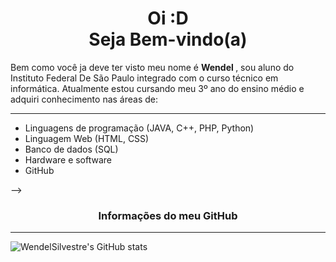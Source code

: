 <h1 align="center">Oi :D<br>Seja Bem-vindo(a) </h1> 

<p>Bem como você ja deve ter visto meu nome é <strong> Wendel </strong>, 
sou aluno do Instituto Federal De São Paulo integrado com
o curso técnico em informática. Atualmente estou cursando
meu 3º ano do ensino médio e adquiri conhecimento nas
áreas de: </p>

<hr>

- Linguagens de programação (JAVA, C++, PHP, Python)
- Linguagem Web (HTML, CSS)
- Banco de dados (SQL)
- Hardware e software
- GitHub

-->

<h3 align = "center"> Informações do meu GitHub</h3>
<hr>
<img alt= "WendelSilvestre's GitHub stats" src="https://github-readme-stats.vercel.app/api?username=WendelSilvestre&theme=nord&show_icons=true)" />

